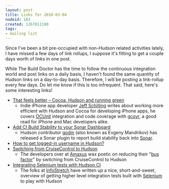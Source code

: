 ```yaml
---
layout: post
title: Links for 2010-03-04
nodeid: 183
created: 1267811100
tags:
- mailing list
---
```

Since I've been a bit pre-occupied with non-Hudson related activities lately, I have missed a few days of link rollups, I suppose it's fitting to get a couple days worth of links in one post.

While The Build Doctor has the time to follow the continuous integration world and post links on a daily basis, I haven't found the same quantity of Hudson links on a day-to-day basis. Therefore, I will be posting a link-rollup every few days. Do let me know if this is too infrequent. That said, here's some interesting links!

* [That feels better – Cocoa, Hudson and running green](http://manicwave.com/blog/2010/03/01/that-feels-better-cocoa-hudson-and-running-green/)
   * Indie iPhone app developer [Jeff Schilling](http://twitter.com/JeffSchilling) writes about working more efficient with Hudson and Cocoa for developing iPhone apps, he covers <a id="aptureLink_9JORBhLtgT" href="http://developer.apple.com/tools/unittest.html">OCUnit</a> integration and code coverage with <a id="aptureLink_TSZPxfJ0Oi" href="https://software.sandia.gov/trac/fast/wiki/Documentation/gcovr">gcovr</a>, a good read for iPhone and Mac developers alike.
* [Add CI Build Stability to your Sonar Dashboard](http://sonar.codehaus.org/add-ci-build-stability-to-your-sonar-dashboard/)
   * Hudson contributor [godin](http://twitter.com/_godin_) (also known as Evgeny Mandrikov) has released a Sonar plugin to report build stability back into <a id="aptureLink_KzfUdRQdS8" href="http://sonar.codehaus.org/">Sonar</a>.
* [How to get logged-in username in Hudson?](http://kannan.jumbledthoughts.com/index.php/how-to-get-logged-in-username-in-hudson/)
* [Switching from CruiseControl to Hudson](http://www.amaxus.com/cms-blog/from-cruisecontrol-to-hudson-ci)
   * The developers over at [Amaxus](http://www.amaxus.com/) wax poetic on reducing their "<a id="aptureLink_dQHbzkXmQS" href="http://en.wikipedia.org/wiki/Bus%20factor">bus factor</a>" by switching from CruiseControl to Hudson
* [Integrating Selenium tests with Hudson CI](http://blog.infostretch.com/?p=328)
   * The folks at [InfoStretch](http://infostretch.com) have written up a nice, short-and-sweet, overview of getting higher level integration tests built with <a id="aptureLink_uLiXJTOwPF" href="http://seleniumhq.org/">Selenium</a> to play with Hudson
<!--break-->
